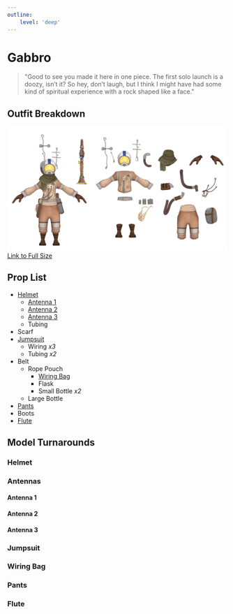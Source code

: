```yaml
---
outline:
    level: 'deep'
---
```


<script setup>
import TransparentVideo from '../../../components/TransparentVideo.vue'
</script>

# Gabbro
> "Good to see you made it here in one piece. The first solo launch is a doozy, isn’t it?
So hey, don’t laugh, but I think I might have had some kind of spiritual experience with a rock shaped like a face."

## Outfit Breakdown
![Gabbro Model Reference](./media/Breakdown.webp)
[Link to Full Size](./media/Breakdown.webp)

## Prop List
* [Helmet](#helmet)
    * [Antenna 1](#antenna-1)
    * [Antenna 2](#antenna-2)
    * [Antenna 3](#antenna-3)
    * Tubing
* Scarf
* [Jumpsuit](#jumpsuit)
    * Wiring *x3*
    * Tubing *x2*
* Belt
    * Rope Pouch
        * [Wiring Bag](#wiring-bag)
        * Flask
        * Small Bottle *x2*
    * Large Bottle
* [Pants](#pants)
* Boots
* [Flute](#flute)

## Model Turnarounds

### Helmet
<TransparentVideo path='gabbro/helmet'/>

### Antennas

#### Antenna 1
<TransparentVideo path='gabbro/antenna 1'/>

#### Antenna 2
<TransparentVideo path='gabbro/antenna 2'/>

#### Antenna 3
<TransparentVideo path='gabbro/antenna 3'/>

### Jumpsuit
<TransparentVideo path='gabbro/jumpsuit'/>

### Wiring Bag
<TransparentVideo path='gabbro/wiring bag'/>

### Pants
<TransparentVideo path='gabbro/pants'/>

### Flute
<TransparentVideo path='gabbro/flute'/>